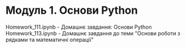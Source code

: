 # Модуль 1. Основи Python 
Homework_111.ipynb - Домашнє завдання: Основи Python 
Homework_113.ipynb - Домашнє завдання до теми "Основи роботи з рядками та математичні операції"
